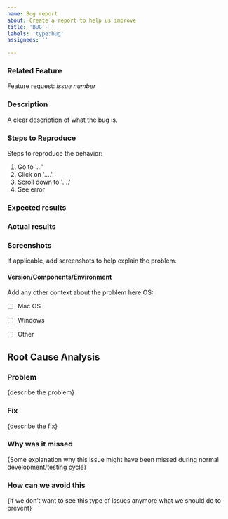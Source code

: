 ```yaml
---
name: Bug report
about: Create a report to help us improve
title: 'BUG - '
labels: 'type:bug'
assignees: ''

---
```


<!-- 🔍 Please search existing issues to avoid creating duplicates. -->

### Related Feature
Feature request: _issue number_

### Description
A clear description of what the bug is.


### Steps to Reproduce
Steps to reproduce the behavior:
1. Go to '...'
2. Click on '....'
3. Scroll down to '....'
4. See error


### Expected results



### Actual results



### Screenshots
If applicable, add screenshots to help explain the problem.


#### Version/Components/Environment	
Add any other context about the problem here
OS:                      
- [ ] Mac OS
- [ ] Windows
- [ ] Other


<!-- 🛑 The reporter of this issue can skip filling this section. -->
<!-- 🗒️ When the issue is fixed, developer will document the Root Cause Analysis of the bug to improve process or code in future. -->
## Root Cause Analysis 

### Problem
{describe the problem} 

### Fix
{describe the fix} 

### Why was it missed
{Some explanation why this issue might have been missed during normal development/testing cycle}  

### How can we avoid this
{if we don’t want to see this type of issues anymore what we should do to prevent} 
